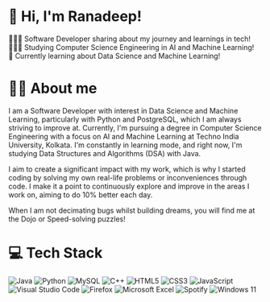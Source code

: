 # 👋 Hi, I'm Ranadeep!
👩🏻‍💻 Software Developer sharing about my journey and learnings in tech!<br/>
👩🏻‍🎓 Studying Computer Science Engineering in AI and Machine Learning!<br/>
💭 Currently learning about Data Science and Machine Learning!<br/>

# 🙋‍♂️ About me
I am a Software Developer with interest in Data Science and Machine Learning, particularly with Python and PostgreSQL, which I am always striving to improve at. Currently, I'm pursuing a degree in Computer Science Engineering with a focus on AI and Machine Learning at Techno India University, Kolkata.
I'm constantly in learning mode, and right now, I'm studying Data Structures and Algorithms (DSA) with Java. 

I aim to create a significant impact with my work, which is why I started coding by solving my own real-life problems or inconveniences through code. I make it a point to continuously explore and improve in the areas I work on, aiming to do 10% better each day.

When I am not decimating bugs whilst building dreams, you will find me at the Dojo or Speed-solving puzzles!
<!-- GitHub stats from https://github.com/anuraghazra/github-readme-stats -->
<!--![Ranadeep Laskar](https://github-readme-stats.vercel.app/api?username=ranl703&theme=radical&hide_border=false&include_all_commits=true&count_private=true)<br/>-->

# 💻 Tech Stack
<!-- Badges from https://github.com/Ileriayo/markdown-badges -->
![Java](https://img.shields.io/badge/java-%23ED8B00.svg?style=for-the-badge&logo=openjdk&logoColor=white)
![Python](https://img.shields.io/badge/python-3670A0?style=for-the-badge&logo=python&logoColor=ffdd54)
![MySQL](https://img.shields.io/badge/mysql-4479A1.svg?style=for-the-badge&logo=mysql&logoColor=white)
![C++](https://img.shields.io/badge/c++-%2300599C.svg?style=for-the-badge&logo=c%2B%2B&logoColor=white)
![HTML5](https://img.shields.io/badge/html5-%23E34F26.svg?style=for-the-badge&logo=html5&logoColor=white)
![CSS3](https://img.shields.io/badge/css3-%231572B6.svg?style=for-the-badge&logo=css3&logoColor=white)
![JavaScript](https://img.shields.io/badge/javascript-%23323330.svg?style=for-the-badge&logo=javascript&logoColor=%23F7DF1E)
![Visual Studio Code](https://img.shields.io/badge/Visual%20Studio%20Code-0078d7.svg?style=for-the-badge&logo=visual-studio-code&logoColor=white)
![Firefox](https://img.shields.io/badge/Firefox-FF7139?style=for-the-badge&logo=Firefox-Browser&logoColor=white)
![Microsoft Excel](https://img.shields.io/badge/Microsoft_Excel-217346?style=for-the-badge&logo=microsoft-excel&logoColor=white)
![Spotify](https://img.shields.io/badge/Spotify-1ED760?style=for-the-badge&logo=spotify&logoColor=white)
![Windows 11](https://img.shields.io/badge/Windows%2011-%230079d5.svg?style=for-the-badge&logo=Windows%2011&logoColor=white)
